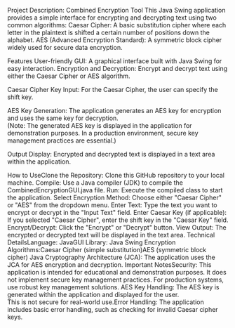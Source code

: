 Project Description: Combined Encryption Tool
This Java Swing application provides a simple interface for encrypting and decrypting text using two common algorithms:
Caesar Cipher: A basic substitution cipher where each letter in the plaintext is shifted a certain number of positions down the alphabet.
AES (Advanced Encryption Standard): A symmetric block cipher widely used for secure data encryption.

Features
User-friendly GUI: A graphical interface built with Java Swing for easy interaction.
Encryption and Decryption: Encrypt and decrypt text using either the Caesar Cipher or AES algorithm.

Caesar Cipher 
Key Input: For the Caesar Cipher, the user can specify the shift key.

AES Key Generation: The application generates an AES key for encryption and uses the same key for decryption.  
(Note:  The generated AES key is displayed in the application for demonstration purposes.  In a production environment, secure key management practices are essential.)

Output Display: Encrypted and decrypted text is displayed in a text area within the application.

How to UseClone the Repository: Clone this GitHub repository to your local machine.
Compile: Use a Java compiler (JDK) to compile the CombinedEncryptionGUI.java file.
Run: Execute the compiled class to start the application.
Select Encryption Method: Choose either "Caesar Cipher" or "AES" from the dropdown menu.
Enter Text: Type the text you want to encrypt or decrypt in the "Input Text" field.
Enter Caesar Key (if applicable): If you selected "Caesar Cipher", enter the shift key in the "Caesar Key" field.
Encrypt/Decrypt: Click the "Encrypt" or "Decrypt" button.
View Output: The encrypted or decrypted text will be displayed in the text area.
Technical DetailsLanguage: JavaGUI Library: Java Swing
Encryption Algorithms:Caesar Cipher (simple substitution)AES (symmetric block cipher)
Java Cryptography Architecture (JCA): The application uses the JCA for AES encryption and decryption.
Important NotesSecurity: This application is intended for educational and demonstration purposes. 
It does not implement secure key management practices.  For production systems, use robust key management solutions.
AES Key Handling: The AES key is generated within the application and displayed for the user.  
This is not secure for real-world use.Error Handling: The application includes basic error handling, such as checking for invalid Caesar cipher keys.

